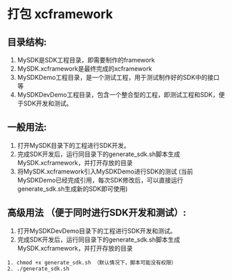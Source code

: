 # 打包 xcframework

## 目录结构:
1. MySDK是SDK工程目录，即需要制作的framework
2. MySDK.xcframework是最终完成的xcframework
3. MySDKDemo工程目录，是一个测试工程，用于测试制作好的SDK中的接口等
4. MySDKDevDemo工程目录，包含一个整合型的工程，即测试工程和SDK，便于SDK开发和测试。

## 一般用法:
1. 打开MySDK目录下的工程进行SDK开发。
2.   完成SDK开发后，运行同目录下的generate_sdk.sh脚本生成MySDK.xcframework，并打开存放的目录
3.   将MySDK.xcframework引入MySDKDemo进行SDK的测试 (当前MySDKDemo已经完成引用，每次SDK修改后，可以直接运行generate_sdk.sh生成新的SDK即可使用)


## 高级用法 （便于同时进行SDK开发和测试）:
1. 打开MySDKDevDemo目录下的工程进行SDK开发和测试。
2. 完成SDK开发后，运行同目录下的generate_sdk.sh脚本生成MySDK.xcframework，并打开存放的目录

```
1. chmod +x generate_sdk.sh （默认情况下，脚本可能没有权限）
2. ./generate_sdk.sh 
```
